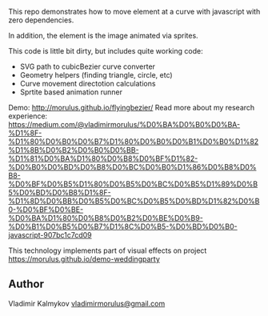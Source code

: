 This repo demonstrates how to move element at a curve with javascript with zero dependencies.

In addition, the element is the image animated via sprites.

This code is little bit dirty, but includes quite working code:
- SVG path to cubicBezier curve converter
- Geometry helpers (finding triangle, circle, etc)
- Curve movement directotion calculations
- Sprtite based animation runner

Demo: http://morulus.github.io/flyingbezier/
Read more about my research experience: https://medium.com/@vladimirmorulus/%D0%BA%D0%B0%D0%BA-%D1%8F-%D1%80%D0%B0%D0%B7%D1%80%D0%B0%D0%B1%D0%B0%D1%82%D1%8B%D0%B2%D0%B0%D0%BB-%D1%81%D0%BA%D1%80%D0%B8%D0%BF%D1%82-%D0%B0%D0%BD%D0%B8%D0%BC%D0%B0%D1%86%D0%B8%D0%B8-%D0%BF%D0%B5%D1%80%D0%B5%D0%BC%D0%B5%D1%89%D0%B5%D0%BD%D0%B8%D1%8F-%D1%8D%D0%BB%D0%B5%D0%BC%D0%B5%D0%BD%D1%82%D0%B0-%D0%BF%D0%BE-%D0%BA%D1%80%D0%B8%D0%B2%D0%BE%D0%B9-%D0%B1%D0%B5%D0%B7%D1%8C%D0%B5-%D0%BD%D0%B0-javascript-907bc1c7cd09

This technology implements part of visual effects on project https://morulus.github.io/demo-weddingparty

Author
--

Vladimir Kalmykov <vladimirmorulus@gmail.com>
